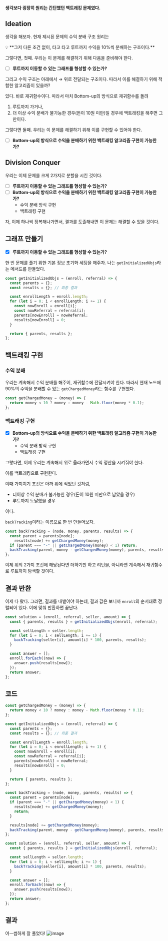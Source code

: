 **생각보다 굉장히 원리는 간단했던 백트래킹 문제였다.**

## Ideation

생각을 해보자. 현재 제시된 문제의 수익 분배 구조 원리는 

<aside>
💡 **그저 다른 조건 없이, 타고 타고 루트까지 수익을 10%씩 분배하는 구조이다.**

</aside>

그렇다면, 첫째. 우리는 이 문제를 해결하기 위해 다음을 준비해야 한다.

- [ ]  **루트까지 이동할 수 있는 그래프를 형성할 수 있는가?**

그리고 수익 구조는 아래에서 → 위로 전달되는 구조이다. 따라서 이를 해결하기 위해 적합한 알고리즘이 있을까?

있다. 바로 재귀함수이다. 따라서 마치 Bottom-up의 방식으로 재귀함수를 돌려 

1. 루트까지 가거나, 
2. 더 이상 수익 분배가 불가능한 경우(돈이 10원 미만)일 경우에 백트래킹을 해주면 그만이다.

그렇다면 둘째. 우리는 이 문제를 해결하기 위해 이를 구현할 수 있어야 한다.

- [ ]  **Bottom-up의 방식으로 수익을 분배하기 위한 백트래킹 알고리즘 구현이 가능한가?**

## Division Conquer

우리는 이제 문제를 크게 2가지로 분할을 시킨 것이다.

- [ ]  **루트까지 이동할 수 있는 그래프를 형성할 수 있는가?**
- [ ]  **Bottom-up의 방식으로 수익을 분배하기 위한 백트래킹 알고리즘 구현이 가능한가?**
    - 수익 분배 방식 구현
    - 백트래킹 구현
    

자, 이제 하나씩 정복해나가면서, 결과를 도출해내면 이 문제는 해결할 수 있을 것이다.

## 그래프 만들기

- [x]  **루트까지 이동할 수 있는 그래프를 형성할 수 있는가?**

한 번 문제를 풀기 위한 기본 정보 초기화 세팅을 해주자. 나는 `getInitializedObjs`라는 메서드를 만들었다.

```jsx
const getInitializedObjs = (enroll, referral) => {
  const parents = {};
  const results = {}; // 최종 결과

  const enrollLength = enroll.length;
  for (let i = 0; i < enrollLength; i += 1) {
    const nowEnroll = enroll[i];
    const nowReferral = referral[i];
    parents[nowEnroll] = nowReferral;
    results[nowEnroll] = 0;
  }

  return { parents, results };
};
```

## 백트래킹 구현

### 수익 분배

우리는 계속해서 수익 분배를 해주어, 재귀함수에 전달시켜야 한다. 따라서 현재 노드에 90%의 수익을 분배할 수 있는 `getChargedMoney`라는 함수를 구현했다.

```jsx
const getChargedMoney = (money) => {
  return money < 10 ? money : money - Math.floor(money * 0.1);
};
```

### 백트래킹 구현

- [x]  **Bottom-up의 방식으로 수익을 분배하기 위한 백트래킹 알고리즘 구현이 가능한가?**
    - 수익 분배 방식 구현
    - 백트래킹 구현

그렇다면, 이제 우리는 계속해서 위로 올라가면서 수익 정산을 시켜줘야 한다.

이를 백트래킹으로 구현한다.

이때 가지치기 조건은 아까 위에 적었던 것처럼,

- 더이상 수익 분배가 불가능한 경우(돈이 10원 미만으로 남았을 경우)
- 루트까지 도달했을 경우

이다.

`backTracking`이라는 이름으로 한 번 만들어보자.

```jsx
const backTracking = (node, money, parents, results) => {
  const parent = parents[node];
	results[node] += getChargedMoney(money);
  if (parent === "-" || getChargedMoney(money) < 1) return;
  backTracking(parent, money - getChargedMoney(money), parents, results);
};
```

이제 위의 2가지 조건에 해당된다면 더하기만 하고 리턴을, 아니라면 계속해서 재귀함수로 루트까지 탐색할 것이다.

## 결과 반환

이제 다 왔다. 그러면, 결과를 내뱉어야 하는데, 결과 값은 보니까 `enroll`의 순서대로 정렬되어 있다. 이에 맞춰 반환하면 끝난다.

```jsx
const solution = (enroll, referral, seller, amount) => {
  const { parents, results } = getInitializedObjs(enroll, referral);

  const sellLength = seller.length;
  for (let i = 0; i < sellLength; i += 1) {
    backTracking(seller[i], amount[i] * 100, parents, results);
  }

  const answer = [];
  enroll.forEach((now) => {
    answer.push(results[now]);
  });
  return answer;
};
```

## 코드
```js
const getChargedMoney = (money) => {
  return money < 10 ? money : money - Math.floor(money * 0.1);
};

const getInitializedObjs = (enroll, referral) => {
  const parents = {};
  const results = {}; // 최종 결과

  const enrollLength = enroll.length;
  for (let i = 0; i < enrollLength; i += 1) {
    const nowEnroll = enroll[i];
    const nowReferral = referral[i];
    parents[nowEnroll] = nowReferral;
    results[nowEnroll] = 0;
  }

  return { parents, results };
};

const backTracking = (node, money, parents, results) => {
  const parent = parents[node];
  if (parent === "-" || getChargedMoney(money) < 1) {
    results[node] += getChargedMoney(money);
    return;
  }

  results[node] += getChargedMoney(money);
  backTracking(parent, money - getChargedMoney(money), parents, results);
};

const solution = (enroll, referral, seller, amount) => {
  const { parents, results } = getInitializedObjs(enroll, referral);

  const sellLength = seller.length;
  for (let i = 0; i < sellLength; i += 1) {
    backTracking(seller[i], amount[i] * 100, parents, results);
  }

  const answer = [];
  enroll.forEach((now) => {
    answer.push(results[now]);
  });
  return answer;
};
```

## 결과
어ㅡ썸하게 잘 풀었다!
![image](https://user-images.githubusercontent.com/78713176/145667145-5bdf5353-e9d4-45ef-85df-c39886e6ae4b.png)
